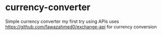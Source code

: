 # currency-converter
Simple currency converter
my first try using APIs
uses https://github.com/fawazahmed0/exchange-api for currency conversion